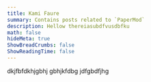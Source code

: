 ```yaml
---
title: Kami Faure
summary: Contains posts related to `PaperMod`
description: Hellow thereiasubdfvusdbfku 
math: false
hideMeta: true
ShowBreadCrumbs: false
ShowReadingTime: false
---
```

dkjfbfdkhjgbhj gbhjkfdbg jdfgbdfjhg